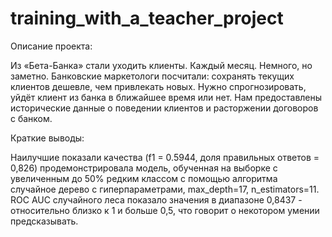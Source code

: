 # training_with_a_teacher_project
Описание проекта:

Из «Бета-Банка» стали уходить клиенты. Каждый месяц. Немного, но заметно. 
Банковские маркетологи посчитали: сохранять текущих клиентов дешевле, чем привлекать новых.
Нужно спрогнозировать, уйдёт клиент из банка в ближайшее время или нет. 
Нам предоставлены исторические данные о поведении клиентов и расторжении договоров с банком.

Краткие выводы:

Наилучшие показали качества (f1 = 0.5944, доля правильных ответов = 0,826) продемонстрировала модель, обученная на выборке с увеличенным до 50% редким классом 
с помощью алгоритма случайное дерево с гиперпараметрами, max_depth=17, n_estimators=11. 
ROC AUC случайного леса показало значения в диапазоне 0,8437 - относительно близко к 1 и больше 0,5, что говорит о некотором умении предсказывать.
